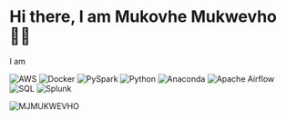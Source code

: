 # Hi there, I am Mukovhe Mukwevho :raising_hand_man:

I am

![AWS](https://img.shields.io/badge/AWS-%23232F3E.svg?style=for-the-badge&logo=amazon-aws&logoColor=white)
![Docker](https://img.shields.io/badge/Docker-%2344A834.svg?style=for-the-badge&logo=docker&logoColor=white)
![PySpark](https://img.shields.io/badge/pyspark-%23E25A1C.svg?style=for-the-badge&logo=apache-spark&logoColor=white)
![Python](https://img.shields.io/badge/python-3670A0?style=for-the-badge&logo=python&logoColor=ffdd54)
![Anaconda](https://img.shields.io/badge/Anaconda-%2344A833.svg?style=for-the-badge&logo=anaconda&logoColor=white)
![Apache Airflow](https://img.shields.io/badge/apache%20airflow-%23017CEE.svg?style=for-the-badge&logo=apache-airflow&logoColor=white)
![SQL](https://img.shields.io/badge/SQL-%2300f.svg?style=for-the-badge&logo=sql&logoColor=white)
![Splunk](https://img.shields.io/badge/Splunk-%2344A834.svg?style=for-the-badge&logo=splunk&logoColor=ffdd54)

<img align="left" src="https://github-readme-stats.vercel.app/api?username=MJMukwevho&show_icons=true&theme=blue-green" alt="MJMUKWEVHO" /><br/>
